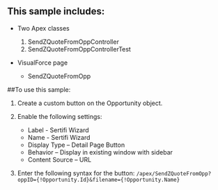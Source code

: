 ## This sample includes:

* Two Apex classes
    1. SendZQuoteFromOppController
    2. SendZQuoteFromOppControllerTest

* VisualForce page
    * SendZQuoteFromOpp

##To use this sample:
1. Create a custom button on the Opportunity object.

2. Enable the following settings:
    * Label - Sertifi Wizard
    * Name - Sertifi Wizard
    * Display Type – Detail Page Button
    * Behavior – Display in existing window with sidebar
    * Content Source – URL  

3. Enter the following syntax for the button:
    `/apex/SendZQuoteFromOpp?oppID={!Opportunity.Id}&filename={!Opportunity.Name}`

